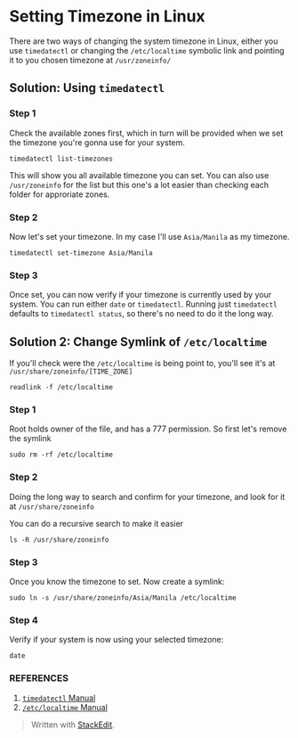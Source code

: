 
# Setting Timezone in Linux

There are two ways of changing the system timezone in Linux, either you use `timedatectl` or changing the `/etc/localtime` symbolic link and pointing it to you chosen timezone at `/usr/zoneinfo/`

## Solution: Using `timedatectl`

### Step 1
Check the available zones first, which in turn will be provided when we set the timezone you're gonna use for your system.

    timedatectl list-timezones
 
This will show you all available timezone you can set. You can also use `/usr/zoneinfo` for the list but this one's a lot easier than checking each folder for approriate zones.

### Step 2
Now let's set your timezone. In my case I'll use `Asia/Manila` as my timezone.

    timedatectl set-timezone Asia/Manila

### Step 3
Once set, you can now verify if your timezone is currently used by your system. You can run either `date` or `timedatectl`. Running just `timedatectl` defaults to `timedatectl status`, so there's no need to do it the long way.

## Solution 2: Change Symlink of `/etc/localtime`

If you'll check were the `/etc/localtime` is being point to, you'll see it's at `/usr/share/zoneinfo/[TIME_ZONE]`

    readlink -f /etc/localtime

### Step 1
Root holds owner of the file, and has a 777 permission. So first let's remove the symlink

    sudo rm -rf /etc/localtime

### Step 2
Doing the long way to search and confirm for your timezone, and look for it at `/usr/share/zoneinfo`

You can do a recursive search to make it easier

    ls -R /usr/share/zoneinfo

### Step 3
Once you know the timezone to set. Now create a symlink:

    sudo ln -s /usr/share/zoneinfo/Asia/Manila /etc/localtime

### Step 4
Verify if your system is now using your selected timezone:

    date

### REFERENCES

 1. [`timedatectl` Manual](http://man7.org/linux/man-pages/man1/timedatectl.1.html)
 2. [`/etc/localtime` Manual](https://www.freedesktop.org/software/systemd/man/localtime.html)
> Written with [StackEdit](https://stackedit.io/).
<!--stackedit_data:
eyJoaXN0b3J5IjpbLTI2NzQyMzk3MF19
-->
